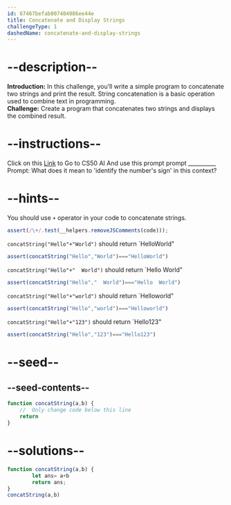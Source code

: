 ```yaml
---
id: 67467befab007404086ee44e
title: Concatenate and Display Strings
challengeType: 1
dashedName: concatenate-and-display-strings
---
```


# --description--

**Introduction:**
In this challenge, you’ll write a simple program to concatenate two strings and print the result. String concatenation is a basic operation used to combine text in programming.
<br>
**Challenge:**
Create a program that concatenates two strings and displays the combined result.

# --instructions--

Click on this <a target="_blank" href="https://cs50.ai/chat">Link</a>  to Go to CS50 AI 
And use this prompt prompt __________
Prompt: What does it mean to 'identify the number's sign' in this context?

# --hints--

You should use `+` operator in your code to concatenate strings.

```js
assert(/\+/.test(__helpers.removeJSComments(code)));
```

`concatString("Hello"+"World")` should return `HelloWorld"

```js
assert(concatString("Hello","World")==="HelloWorld")
```

`concatString("Hello"+"  World")` should return `Hello  World"

```js
assert(concatString("Hello","  World")==="Hello  World")
```

`concatString("Hello"+"world")` should return `Helloworld"

```js
assert(concatString("Hello","world")==="Helloworld")
```

`concatString("Hello"+"123")` should return `Hello123"

```js
assert(concatString("Hello","123")==="Hello123")
```

# --seed--
## --seed-contents--

```js
function concatString(a,b) {
	//  Only change code below this line
	return
}
```

# --solutions--

```js
function concatString(a,b) {
		let ans= a+b
		return ans;
}
concatString(a,b)
```
